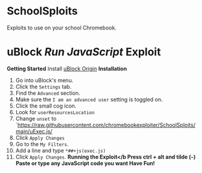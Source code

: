 # SchoolSploits
Exploits to use on your school Chromebook.
# uBlock *Run JavaScript* Exploit
<b>Getting Started</b>
Install <a href="https://chromewebstore.google.com/detail/ublock-origin/cjpalhdlnbpafiamejdnhcphjbkeiagm">uBlock Origin</a>
<b>Installation</b>
1. Go into uBlock's menu.
2. Click the `Settings` tab.
3. Find the `Advanced` section.
4. Make sure the `I am an advanced user` setting is toggled on.
5. Click the small cog icon.
6. Look for `userResourcesLocation`
7. Change `unset` to `https://raw.githubusercontent.com/chromebookexploiter/SchoolSploits/main/uExec.js/
8. Click `Apply Changes`
9. Go to the `My Filters`.
10. Add a line and type `*##+js(exec.js)`
11. Click `Apply Changes`.
<b>Running the Exploit</b
Press ctrl + alt and tilde (`~`)
Paste or type any JavaScript code you want
Have Fun!
